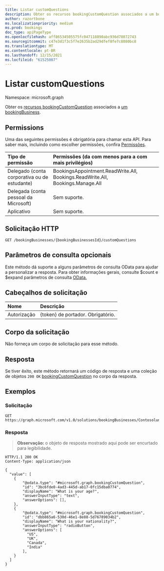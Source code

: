 ```yaml
---
title: Listar customQuestions
description: Obter os recursos bookingCustomQuestion associados a um bookingBusiness.
author: razortbone
ms.localizationpriority: medium
ms.prod: bookings
doc_type: apiPageType
ms.openlocfilehash: aff86534505575fc047118890abc936d78072743
ms.sourcegitcommit: c47e3d1f3c5f7e2635b2ad29dfef8fe7c8080bc8
ms.translationtype: MT
ms.contentlocale: pt-BR
ms.lasthandoff: 12/15/2021
ms.locfileid: "61525007"
---
```

# <a name="list-customquestions"></a>Listar customQuestions

Namespace: microsoft.graph

Obter os [recursos bookingCustomQuestion](../resources/bookingcustomquestion.md) associados a [um bookingBusiness](../resources/bookingbusiness.md).

## <a name="permissions"></a>Permissions

Uma das seguintes permissões é obrigatória para chamar esta API. Para saber mais, incluindo como escolher permissões, confira [Permissões](/graph/permissions-reference).

| Tipo de permissão                        | Permissões (da com menos para a com mais privilégios)                                    |
| :------------------------------------- | :----------------------------------------------------------------------------- |
| Delegado (conta corporativa ou de estudante)     | BookingsAppointment.ReadWrite.All, Bookings.ReadWrite.All, Bookings.Manage.All |
| Delegada (conta pessoal da Microsoft) | Sem suporte.                                                                 |
| Aplicativo                            | Sem suporte.                                                                 |

## <a name="http-request"></a>Solicitação HTTP

<!-- {
  "blockType": "ignored"
}-->

```http
GET /bookingBusinesses/{bookingBusinessesId}/customQuestions
```

## <a name="optional-query-parameters"></a>Parâmetros de consulta opcionais

Este método dá suporte a alguns parâmetros de consulta OData para ajudar a personalizar a resposta. Para obter informações gerais, consulte $count e $expand parâmetros de consulta [OData.](/graph/query-parameters)

## <a name="request-headers"></a>Cabeçalhos de solicitação

| Nome          | Descrição               |
| :------------ | :------------------------ |
| Autorização | {token} de portador. Obrigatório. |

## <a name="request-body"></a>Corpo da solicitação

Não forneça um corpo de solicitação para esse método.

## <a name="response"></a>Resposta

Se tiver êxito, este método retornará um código de resposta e uma coleção de objetos `200 OK` [bookingCustomQuestion](../resources/bookingcustomquestion.md) no corpo da resposta.

## <a name="examples"></a>Exemplos

### <a name="request"></a>Solicitação

<!-- {
  "blockType": "request"
}-->
```http
GET https://graph.microsoft.com/v1.0/solutions/bookingBusinesses/Contosolunchdelivery@contoso.onmicrosoft.com/customQuestions
```

### <a name="response"></a>Resposta

> **Observação:** o objeto de resposta mostrado aqui pode ser encurtado para legibilidade.

<!-- {
  "blockType": "response",
  "truncated": true,
  "@odata.type": "microsoft.graph.bookingCustomQuestion",
  "isCollection": true
}
-->

```http
HTTP/1.1 200 OK
Content-Type: application/json

{
  "value": [
    {
        "@odata.type": "#microsoft.graph.bookingCustomQuestion",
        "id": "3bc6fde0-4ad3-445d-ab17-0fc15dba0774",
        "displayName": "What is your age?",
        "answerInputType": "text",
        "answerOptions": [],
    },
    {
        "@odata.type": "#microsoft.graph.bookingCustomQuestion",
        "id": "dbb865a6-530d-46e1-8e88-5d76789034b2",
        "displayName": "What is your nationality?",
        "answerInputType": "radioButton",
        "answerOptions": [
          "US",
          "UK",
          "Canada",
          "India"
        ],
    }
  ]
}
```
